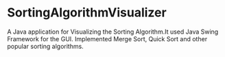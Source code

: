 # SortingAlgorithmVisualizer
A Java application for Visualizing the Sorting Algorithm.It used Java Swing Framework for the GUI. Implemented Merge Sort, Quick Sort and other popular sorting algorithms.
